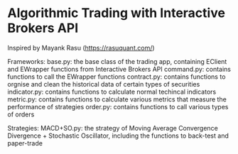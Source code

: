 # Algorithmic Trading with Interactive Brokers API
Inspired by Mayank Rasu (https://rasuquant.com/)

Frameworks:
base.py: the base class of the trading app, containing EClient and EWrapper functions from Interactive Brokers API
command.py: contains functions to call the EWrapper functions
contract.py: contains functions to orgnise and clean the historical data of certain types of securities
indicator.py: contains functions to calculate normal techincal indicators
metric.py: contains functions to calculate various metrics that measure the performance of strategies
order.py: contains functions to call various types of orders

Strategies:
MACD+SO.py: the strategy of Moving Average Convergence Divergence + Stochastic Oscillator, including the functions to back-test and paper-trade

